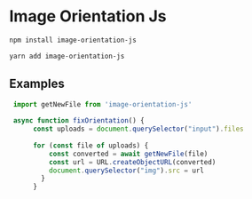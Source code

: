 # Image Orientation Js

```sh
npm install image-orientation-js
```

```sh
yarn add image-orientation-js
```

## Examples

```javascript
 import getNewFile from 'image-orientation-js'
 
 async function fixOrientation() {
      const uploads = document.querySelector("input").files
      
      for (const file of uploads) {
          const converted = await getNewFile(file)
          const url = URL.createObjectURL(converted)
          document.querySelector("img").src = url
        }
      }

```

